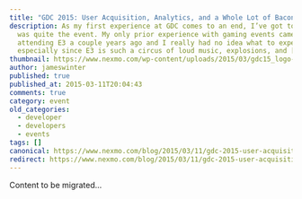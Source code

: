 ```yaml
---
title: "GDC 2015: User Acquisition, Analytics, and a Whole Lot of Bacon"
description: As my first experience at GDC comes to an end, I’ve got to say it
  was quite the event. My only prior experience with gaming events came from
  attending E3 a couple years ago and I really had no idea what to expect,
  especially since E3 is such a circus of loud music, explosions, and […]
thumbnail: https://www.nexmo.com/wp-content/uploads/2015/03/gdc15_logo-1.jpg
author: jameswinter
published: true
published_at: 2015-03-11T20:04:43
comments: true
category: event
old_categories:
  - developer
  - developers
  - events
tags: []
canonical: https://www.nexmo.com/blog/2015/03/11/gdc-2015-user-acquisition-analytics-and-a-whole-lot-of-bacon
redirect: https://www.nexmo.com/blog/2015/03/11/gdc-2015-user-acquisition-analytics-and-a-whole-lot-of-bacon
---
```

Content to be migrated...